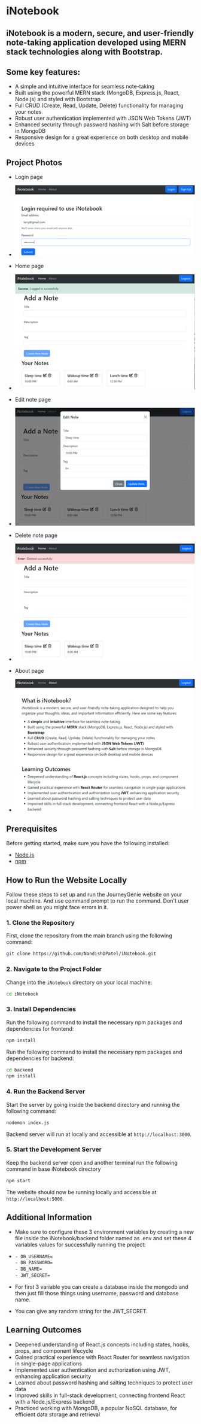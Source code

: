 # iNotebook
## iNotebook is a modern, secure, and user-friendly note-taking application developed using MERN stack technologies along with Bootstrap.

## Some key features:

- A simple and intuitive interface for seamless note-taking
- Built using the powerful MERN stack (MongoDB, Express.js, React, Node.js) and styled with Bootstrap
- Full CRUD (Create, Read, Update, Delete) functionality for managing your notes
- Robust user authentication implemented with JSON Web Tokens (JWT)
- Enhanced security through password hashing with Salt before storage in MongoDB
- Responsive design for a great experience on both desktop and mobile devices

## Project Photos
- Login page
- ![Login Page](public/images/login-page.png)

- Home page
- ![Home Page](public/images/home-page.png)

- Edit note page
- ![Edit Note Page](public/images/edit-note.png)

- Delete note page
- ![Delete note](public/images/delete-note.png)

- About page
- ![About page](public/images/about-page.png)

## Prerequisites

Before getting started, make sure you have the following installed:

- [Node.js](https://nodejs.org/) 
- [npm](https://www.npmjs.com/) 

## How to Run the Website Locally

Follow these steps to set up and run the JourneyGenie website on your local machine. And use command prompt to run the command. Don't user power shell as you might face errors in it.

### 1. Clone the Repository

First, clone the repository from the main branch using the following command:

```bash
git clone https://github.com/NandishDPatel/iNotebook.git
```

### 2. Navigate to the Project Folder

Change into the `iNotebook` directory on your local machine:

```bash
cd iNotebook
```

### 3. Install Dependencies

Run the following command to install the necessary npm packages and dependencies for frontend:

```bash
npm install
```

Run the following command to install the necessary npm packages and dependencies for backend:
```bash
cd backend
npm install
```

### 4. Run the Backend Server

Start the server by going inside the backend directory and running the following command:

```bash
nodemon index.js
```

Backend server will run at locally and accessible at `http://localhost:3000`.

### 5. Start the Development Server

Keep the backend server open and another terminal run the following command in base iNotebook directory 

```bash
npm start
```

The website should now be running locally and accessible at `http://localhost:5000`.

## Additional Information

- Make sure to configure these 3 environment variables by creating a new file inside the iNotebook/backend folder named as .env and set these 4 variables values for successfully running the project:
- 
  ```bash
  - DB_USERNAME=
  - DB_PASSWORD=
  - DB_NAME=
  - JWT_SECRET=
  ```
  
- For first 3 variable you can create a database inside the mongodb and then just fill those things using username, password and database name.
- You can give any random string for the JWT_SECRET.

## Learning Outcomes
- Deepened understanding of React.js concepts including states, hooks, props, and component lifecycle
- Gained practical experience with React Router for seamless navigation in single-page applications
- Implemented user authentication and authorization using JWT, enhancing application security
- Learned about password hashing and salting techniques to protect user data
- Improved skills in full-stack development, connecting frontend React with a Node.js/Express backend
- Practiced working with MongoDB, a popular NoSQL database, for efficient data storage and retrieval 
